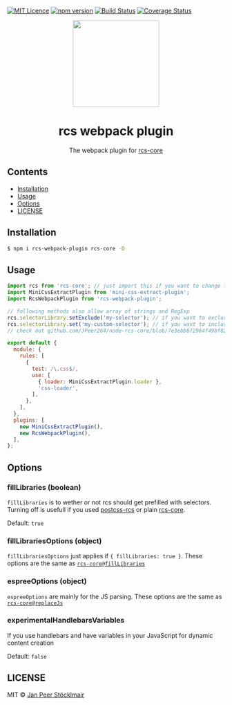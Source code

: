 [![MIT Licence](https://badges.frapsoft.com/os/mit/mit.svg?v=103)](https://opensource.org/licenses/mit-license.php)
[![npm version](https://badge.fury.io/js/rcs-webpack-plugin.svg)](https://badge.fury.io/js/rcs-webpack-plugin)
[![Build Status](https://travis-ci.com/JPeer264/rcs-webpack-plugin.svg?branch=master)](https://travis-ci.com/JPeer264/rcs-webpack-plugin)
[![Coverage Status](https://coveralls.io/repos/github/JPeer264/rcs-webpack-plugin/badge.svg?branch=master)](https://coveralls.io/github/JPeer264/rcs-webpack-plugin?branch=master)

<div align="center">
  <!-- replace with accurate logo e.g from https://worldvectorlogo.com/ -->
  <a href="https://github.com/webpack/webpack">
    <img width="200" height="200" vspace="" hspace="25"
      src="https://cdn.rawgit.com/webpack/media/e7485eb2/logo/icon.svg">
  </a>
  <h1>rcs webpack plugin</h1>
  <p>The webpack plugin for <a href="https://github.com/JPeer264/node-rcs-core">rcs-core</a></p>
</div>

## Contents

- [Installation](#installation)
- [Usage](#usage)
- [Options](#options)
- [LICENSE](#license)

## Installation

```sh
$ npm i rcs-webpack-plugin rcs-core -D
```

## Usage

```js
import rcs from 'rcs-core'; // just import this if you want to change the options on the core directly
import MiniCssExtractPlugin from 'mini-css-extract-plugin';
import RcsWebpackPlugin from 'rcs-webpack-plugin';

// following methods also allow array of strings and RegExp
rcs.selectorLibrary.setExclude('my-selector'); // if you want to exclude a specific selector
rcs.selectorLibrary.set('my-custom-selector'); // if you want to include custom selectors which are not in css files
// check out github.com/JPeer264/node-rcs-core/blob/7e3ebb872964f49bf82c84f6920005610a3d252a/docs/api for more information

export default {
  module: {
    rules: [
      {
        test: /\.css$/,
        use: [
          { loader: MiniCssExtractPlugin.loader },
          'css-loader',
        ],
      },
    ],
  },
  plugins: [
    new MiniCssExtractPlugin(),
    new RcsWebpackPlugin(),
  ],
};
```

## Options

### fillLibraries (boolean)

`fillLibraries` is to wether or not rcs should get prefilled with selectors. Turning off is usefull if you used [postcss-rcs](https://github.com/JPeer264/postcss-rcs) or plain [rcs-core](https://github.com/JPeer264/node-rcs-core).

Default: `true`

### fillLibrariesOptions (object)

`fillLibrariesOptions` just applies if `{ fillLibraries: true }`. These options are the same as [`rcs-core@fillLibraries`](https://github.com/JPeer264/node-rcs-core/blob/master/docs/api/filllibraries.md)

### espreeOptions (object)

`espreeOptions` are mainly for the JS parsing. These options are the same as [`rcs-core@replaceJs`](https://github.com/JPeer264/node-rcs-core/blob/master/docs/api/replace.md#js)

### experimentalHandlebarsVariables

If you use handlebars and have variables in your JavaScript for dynamic content creation

Default: `false`

## LICENSE

MIT © [Jan Peer Stöcklmair](https://www.jpeer.at)
